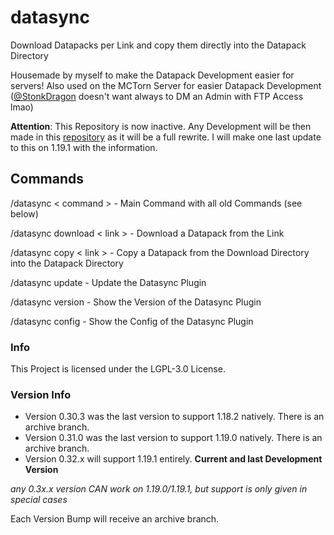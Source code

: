 # datasync
Download Datapacks per Link and copy them directly into the Datapack Directory

Housemade by myself to make the Datapack Development easier for servers!
Also used on the MCTorn Server for easier Datapack Development ([@StonkDragon](https://github.com/StonkDragon) doesn't want always to DM an Admin with FTP Access lmao)

**Attention**: This Repository is now inactive. Any Development will be then made in this [repository](https://github.com/NotJansel/palladium) as it will be a full rewrite. I will make one last update to this on 1.19.1 with the information.

## Commands

/datasync < command > - Main Command with all old Commands (see below)

/datasync download < link > - Download a Datapack from the Link

/datasync copy < link > - Copy a Datapack from the Download Directory into the Datapack Directory

/datasync update - Update the Datasync Plugin

/datasync version - Show the Version of the Datasync Plugin

/datasync config - Show the Config of the Datasync Plugin
  
  
### Info
  This Project is licensed under the LGPL-3.0 License.

### Version Info
- Version 0.30.3 was the last version to support 1.18.2 natively. There is an archive branch.
- Version 0.31.0 was the last version to support 1.19.0 natively. There is an archive branch.
- Version 0.32.x will support 1.19.1 entirely. **Current and last Development Version**

*any 0.3x.x version CAN work on 1.19.0/1.19.1, but support is only given in special cases*

Each Version Bump will receive an archive branch.
